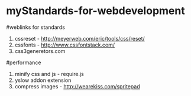 # myStandards-for-webdevelopment

#weblinks for standards
1) cssreset - http://meyerweb.com/eric/tools/css/reset/
2) cssfonts - http://www.cssfontstack.com/
3) css3generetors.com

#performance
1) minify css and js - require.js
2) yslow addon extension 
3) compress images - http://wearekiss.com/spritepad
